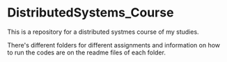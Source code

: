 # DistributedSystems_Course
This is a repository for a distributed systmes course of my studies. 

There's different folders for different assignments and information on how to run the codes are on the readme files of each folder. 
